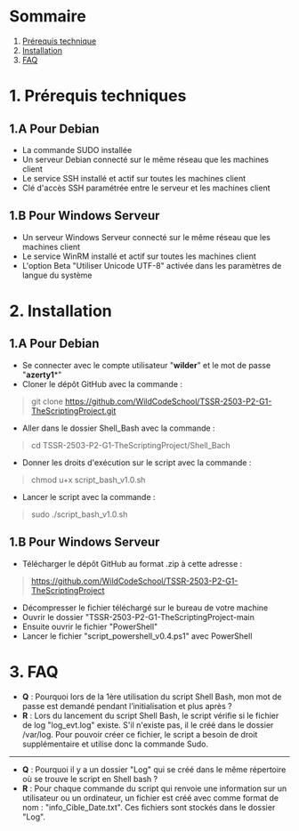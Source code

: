 # Sommaire

1. [Prérequis technique](#prerequis-technique)
2. [Installation](#installation)
3. [FAQ](#faq)

# 1. Prérequis techniques
<span id="prerequis-techniques"></span>

## 1.A Pour Debian
- La commande SUDO installée
- Un serveur Debian connecté sur le même réseau que les machines client
- Le service SSH installé et actif sur toutes les machines client
- Clé d'accès SSH paramétrée entre le serveur et les machines client
## 1.B Pour Windows Serveur
- Un serveur Windows Serveur connecté sur le même réseau que les machines client
- Le service WinRM installé et actif sur toutes les machines client
- L'option Beta "Utiliser Unicode UTF-8" activée dans les paramètres de langue du système

# 2. Installation
<span id="installation"></span>

## 1.A Pour Debian
- Se connecter avec le compte utilisateur "**wilder**" et le mot de passe "**azerty1***"
- Cloner le dépôt GitHub avec la commande :
> git clone https://github.com/WildCodeSchool/TSSR-2503-P2-G1-TheScriptingProject.git
- Aller dans le dossier Shell_Bash avec la commande :
> cd TSSR-2503-P2-G1-TheScriptingProject/Shell_Bach
- Donner les droits d'exécution sur le script avec la commande :
> chmod u+x script_bash_v1.0.sh
- Lancer le script avec la commande :
> sudo ./script_bash_v1.0.sh

## 1.B Pour Windows Serveur
- Télécharger le dépôt GitHub au format .zip à cette adresse :
> https://github.com/WildCodeSchool/TSSR-2503-P2-G1-TheScriptingProject
- Décompresser le fichier téléchargé sur le bureau de votre machine
- Ouvrir le dossier "TSSR-2503-P2-G1-TheScriptingProject-main
- Ensuite ouvrir le fichier "PowerShell"
- Lancer le fichier "script_powershell_v0.4.ps1" avec PowerShell

# 3. FAQ
<span id="faq"></span>

- **Q** : Pourquoi lors de la 1ère utilisation du script Shell Bash, mon mot de passe est demandé pendant l’initialisation et plus après ?
- **R** : Lors du lancement du script Shell Bash, le script vérifie si le fichier de log "log_evt.log" existe. S'il n'existe pas, il le créé dans le dossier /var/log. Pour pouvoir créer ce fichier, le script a besoin de droit supplémentaire et utilise donc la commande Sudo.

----

- **Q** : Pourquoi il y a un dossier "Log" qui se créé dans le même répertoire où se trouve le script en Shell bash ?
- **R** : Pour chaque commande du script qui renvoie une information sur un utilisateur ou un ordinateur, un fichier est créé avec comme format de nom : "info_Cible_Date.txt". Ces fichiers sont stockés dans le dossier "Log".
